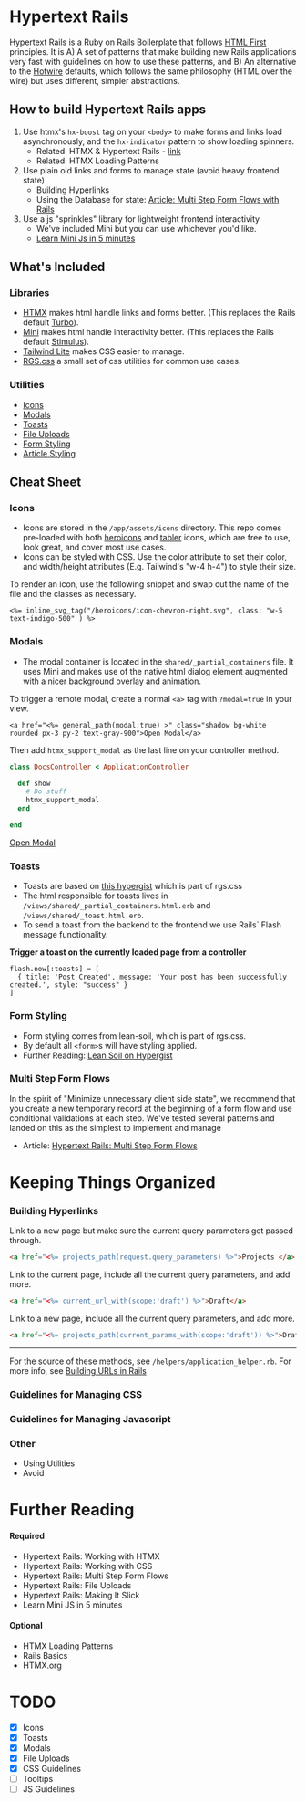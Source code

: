 
# Hypertext Rails

Hypertext Rails is a Ruby on Rails Boilerplate that follows [HTML First](https://html-first.com/) principles. It is A) A set of patterns that make building new Rails applications very fast with guidelines on how to use these patterns, and B) An alternative to the [Hotwire](https://hotwire.dev/) defaults, which follows the same philosophy (HTML over the wire) but uses different, simpler abstractions.


## How to build Hypertext Rails apps

1. Use htmx's `hx-boost` tag on your `<body>` to make forms and links load asynchronously, and the `hx-indicator` pattern to show loading spinners.
    - Related: HTMX & Hypertext Rails - [link](https://hypergist.io/tony/malign-down)
    - Related: HTMX Loading Patterns
2. Use plain old links and forms to manage state (avoid heavy frontend state)
    - Building Hyperlinks
    - Using the Database for state: [Article: Multi Step Form Flows with Rails](https://tonic-rails.toniclabs.ltd/docs?file=server_for_state.md)
3. Use a js "sprinkles" library for lightweight frontend interactivity
    - We've included Mini but you can use whichever you'd like. 
    - [Learn Mini Js in 5 minutes](https://mini-js.com/)


## What's Included

### Libraries


- [HTMX](https://htmx.org/) makes html handle links and forms better. (This replaces the Rails default [Turbo](https://turbo.hotwired.dev/)).
- [Mini](https://mini-js.com/) makes html handle interactivity better. (This replaces the Rails default [Stimulus](https://stimulus.hotwired.dev/)).
- [Tailwind Lite](https://tailwind-lite.com/) makes CSS easier to manage.
- [RGS.css](https://hypergist.io/b/tony/rgs) a small set of css utilities for common use cases.


### Utilities
- [Icons](#icons)
- [Modals](#modals)
- [Toasts](#toasts)
- [File Uploads](#file-uploads)
- [Form Styling](#form-styling)
- [Article Styling](#article-styling)

## Cheat Sheet

### Icons


- Icons are stored in the `/app/assets/icons` directory. This repo comes pre-loaded with both [heroicons](https://heroicons.com/) and [tabler](https://tablericons.com/) icons, which are free to use, look great, and cover most use cases.
- Icons can be styled with CSS. Use the color attribute to set their color, and width/height attributes (E.g. Tailwind's "w-4 h-4") to style their size.

To render an icon, use the following snippet and swap out the name of the file and the classes as necessary.

```
<%= inline_svg_tag("/heroicons/icon-chevron-right.svg", class: "w-5 text-indigo-500" ) %>
```

### Modals

- The modal container is located in the `shared/_partial_containers` file. It uses Mini and makes use of the native html dialog element augmented with a nicer background overlay and animation. 

To trigger a remote modal, create a normal `<a>` tag with `?modal=true` in your view.

```
<a href="<%= general_path(modal:true) >" class="shadow bg-white rounded px-3 py-2 text-gray-900">Open Modal</a>
```

Then add `htmx_support_modal` as the last line on your controller method.

```ruby
class DocsController < ApplicationController

  def show 
    # Do stuff
    htmx_support_modal
  end

end
```

<a href="/docs?file=readme.md&modal=true" class="no-style shadow bg-alpha text-white rounded px-3 py-2" >Open Modal</a>

### Toasts

- Toasts are based on [this hypergist](https://hypergist.io/tony/louder-torso) which is part of rgs.css
- The html responsible for toasts lives in `/views/shared/_partial_containers.html.erb` and `/views/shared/_toast.html.erb`.
- To send a toast from the backend to the frontend we use Rails` Flash message functionality. 

**Trigger a toast on the currently loaded page from a controller**

```
flash.now[:toasts] = [
  { title: 'Post Created', message: 'Your post has been successfully created.', style: "success" }
]
```

### Form Styling

- Form styling comes from lean-soil, which is part of rgs.css.
- By default all `<form>`s will have styling applied. 
- Further Reading: [Lean Soil on Hypergist](https://hypergist.io/tony/lean-soil)

### Multi Step Form Flows

In the spirit of "Minimize unnecessary client side state", we recommend that you create a new temporary record at the beginning of a form flow and use conditional validations at each step. We've tested several patterns and landed on this as the simplest to implement and manage

- Article: [Hypertext Rails: Multi Step Form Flows](https://hypergist.io/tony/fine-flock)


# Keeping Things Organized


### Building Hyperlinks

Link to a new page but make sure the current query parameters get passed through.

```html
<a href="<%= projects_path(request.query_parameters) %>">Projects </a>
```

Link to the current page, include all the current query parameters, and add more.

```html
<a href="<%= current_url_with(scope:'draft') %>">Draft</a>
```

Link to a new page, include all the current query parameters, and add more.

```html
<a href="<%= projects_path(current_params_with(scope:'draft')) %>">Draft Projects</a>
```

---

For the source of these methods, see `/helpers/application_helper.rb`. For more info, see [Building URLs in Rails](https://hypergist.io/tony/building-urls-in-rails?collection=html-first-rails)

### Guidelines for Managing CSS

### Guidelines for Managing Javascript

### Other

- Using Utilities
- Avoid 

# Further Reading 

#### Required
- Hypertext Rails: Working with HTMX
- Hypertext Rails: Working with CSS
- Hypertext Rails: Multi Step Form Flows
- Hypertext Rails: File Uploads
- Hypertext Rails: Making It Slick
- Learn Mini JS in 5 minutes

#### Optional
- HTMX Loading Patterns
- Rails Basics
- HTMX.org


# TODO

- [x] Icons
- [x] Toasts
- [x] Modals
- [x] File Uploads
- [x] CSS Guidelines
- [ ] Tooltips
- [ ] JS Guidelines